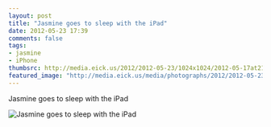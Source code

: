 ```yaml
---
layout: post
title: "Jasmine goes to sleep with the iPad"
date: 2012-05-23 17:39
comments: false
tags: 
- jasmine
- iPhone
thumbsrc: http://media.eick.us/2012/2012-05-23/1024x1024/2012-05-17at21.27.40.jpg
featured_image: "http://media.eick.us/media/photographs/2012/2012-05-23/2012-05-17at21.27.40.jpg"
---
```

Jasmine goes to sleep with the iPad



![Jasmine goes to sleep with the iPad](http://media.eick.us/media/photographs/2012/2012-05-23/2012-05-17at21.27.40.jpg)

